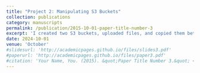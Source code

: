 ```yaml
---
title: "Project 2: Manipulating S3 Buckets"
collection: publications
category: manuscripts
permalink: /publication/2015-10-01-paper-title-number-3
excerpt: 'I created two S3 buckets, uploaded files, and copied them between buckets using AWS CLI.'
date: 2024-10-01
venue: 'October'
#slidesurl: 'http://academicpages.github.io/files/slides3.pdf'
#paperurl: 'http://academicpages.github.io/files/paper3.pdf'
#citation: 'Your Name, You. (2015). &quot;Paper Title Number 3.&quot; <i>Journal 1</i>. 1(3).'
---
```



